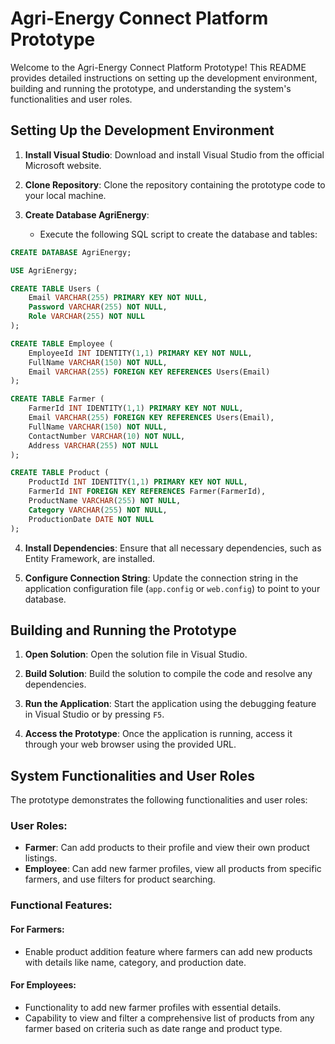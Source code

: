 # Agri-Energy Connect Platform Prototype

Welcome to the Agri-Energy Connect Platform Prototype! This README provides detailed instructions on setting up the development environment, building and running the prototype, and understanding the system's functionalities and user roles.

## Setting Up the Development Environment

1. **Install Visual Studio**: Download and install Visual Studio from the official Microsoft website.
   
2. **Clone Repository**: Clone the repository containing the prototype code to your local machine.
   
3. **Create Database AgriEnergy**:
   - Execute the following SQL script to create the database and tables:

```sql
CREATE DATABASE AgriEnergy;

USE AgriEnergy;

CREATE TABLE Users (
    Email VARCHAR(255) PRIMARY KEY NOT NULL,
    Password VARCHAR(255) NOT NULL,
    Role VARCHAR(255) NOT NULL
);

CREATE TABLE Employee (
    EmployeeId INT IDENTITY(1,1) PRIMARY KEY NOT NULL,
    FullName VARCHAR(150) NOT NULL,
    Email VARCHAR(255) FOREIGN KEY REFERENCES Users(Email)
);

CREATE TABLE Farmer (
    FarmerId INT IDENTITY(1,1) PRIMARY KEY NOT NULL,
    Email VARCHAR(255) FOREIGN KEY REFERENCES Users(Email),
    FullName VARCHAR(150) NOT NULL,
    ContactNumber VARCHAR(10) NOT NULL,
    Address VARCHAR(255) NOT NULL
);

CREATE TABLE Product (
    ProductId INT IDENTITY(1,1) PRIMARY KEY NOT NULL,
    FarmerId INT FOREIGN KEY REFERENCES Farmer(FarmerId),
    ProductName VARCHAR(255) NOT NULL,
    Category VARCHAR(255) NOT NULL,
    ProductionDate DATE NOT NULL
);
```
   
4. **Install Dependencies**: Ensure that all necessary dependencies, such as Entity Framework, are installed.
   
5. **Configure Connection String**: Update the connection string in the application configuration file (`app.config` or `web.config`) to point to your database.

## Building and Running the Prototype

1. **Open Solution**: Open the solution file in Visual Studio.
   
2. **Build Solution**: Build the solution to compile the code and resolve any dependencies.
   
3. **Run the Application**: Start the application using the debugging feature in Visual Studio or by pressing `F5`.
   
4. **Access the Prototype**: Once the application is running, access it through your web browser using the provided URL.

## System Functionalities and User Roles

The prototype demonstrates the following functionalities and user roles:

### User Roles:

- **Farmer**: Can add products to their profile and view their own product listings.
- **Employee**: Can add new farmer profiles, view all products from specific farmers, and use filters for product searching.

### Functional Features:

#### For Farmers:

- Enable product addition feature where farmers can add new products with details like name, category, and production date.

#### For Employees:

- Functionality to add new farmer profiles with essential details.
- Capability to view and filter a comprehensive list of products from any farmer based on criteria such as date range and product type.
